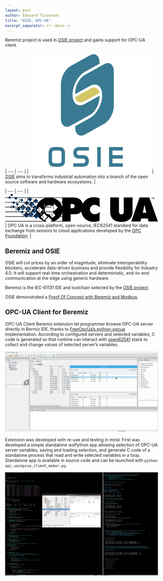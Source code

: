 ```yaml
---
layout: post
author: Edouard Tisserant
title: "OSIE, OPC-UA"
excerpt_separator: <!--more-->
---
```


Beremiz project is used in [OSIE project](https://www.osie-project.eu/) and gains support for OPC-UA client.

| --- | --- |
| ![OSIE](/assets/img/2022-03-05-osie-OPC-UA/NXD-Media.Logo.Osie.png) | [OSIE](https://www.osie-project.eu/) aims to transforms industrial automation into a branch of the open source software and hardware ecosystems. |

| --- | --- |
| ![OPC UA](/assets/img/2022-03-05-osie-OPC-UA/opcua.png) | OPC UA is a cross-platform, open-source, IEC62541 standard for data exchange from sensors to cloud applications developed by the [OPC Foundation](https://opcfoundation.org/). |

<!--more-->
## Beremiz and OSIE

OSIE will cut prices by an order of magnitude, eliminate interoperability blockers, accelerate data-driven business and provide flexibility for Industry 4.0. It will support real-time orchestration and deterministic, end-to-end communication at the edge using generic hardware.

Beremiz is the IEC-61131 IDE and toolchain selected by the [OSIE project](https://www.osie-project.eu/).

OSIE demonstrated a [Proof Of Concept with Beremiz and Modbus](https://www.osie-project.eu/P-OSIE.HowTo.Control.A.Coupler.Over.Modbus.With.Beremiz).

## OPC-UA Client for Beremiz

OPC-UA Client Beremiz extension let programmer browse OPC-UA server directly in Bermiz IDE, thanks to [FreeOpcUa’s python-opcua](https://github.com/FreeOpcUa/python-opcua) implementation.
According to configured servers and selected variables, C code is generated so that runtime can interact with [open62541](https://github.com/open62541/open62541) stack to collect and change values of selected server’s variables.

![OPC-UA client extension](/assets/img/2022-03-05-osie-OPC-UA/OPC-UA-extension.jpg)

Extension was developed with re-use and testing in mind. First was developed a simple standalone wxPython app allowing selection of OPC-UA server variables, saving and loading selection, and generate C code of a standalone process that read and write selected variables in a loop. Standalone app is available in source code and can be launched with `python opc_ua/opcua_client_maker.py`.

![OPC-UA Standalone client generator app](/assets/img/2022-03-05-osie-OPC-UA/OPC-UA-standalone.jpg)

